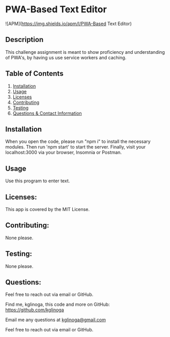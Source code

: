 # PWA-Based Text Editor
  
  ![APM](https://img.shields.io/apm/l/PWA-Based Text Editor)

  ## Description
  
  This challenge assignment is meant to show proficiency and understanding of PWA's, by having us use service workers and caching.   

  ## Table of Contents
  
  1. [Installation](#installation)
  2. [Usage](#usage)
  3. [Licenses](#licenses)
  4. [Contributing](#contributing)
  5. [Testing](#testing) 
  6. [Questions & Contact Information](#questions)

  ## Installation
  
  When you open the code, please run "npm i" to install the necessary modules. Then run 'npm start' to start the server.  Finally, visit your localhost:3000 via your browser, Insomnia or Postman.
  
  ## Usage
  
  Use this program to enter text.
  
  ## Licenses: 
  
  This app is covered by the MIT License.
  
  ## Contributing:
  
  None please.
  
  ## Testing: 
  
  None please. 
  
  ## Questions:
  
  Feel free to reach out via email or GitHub. 

  Find me, kglinoga, this code and more on GitHub: <https://github.com/kglinoga>

  Email me any questions at <kglinoga@gmail.com>

  Feel free to reach out via email or GitHub. 